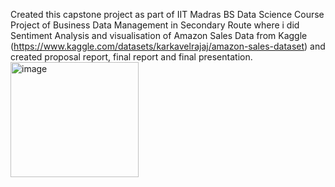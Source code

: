 Created this capstone project as part of IIT Madras BS Data Science Course Project of Business Data Management in Secondary Route where i did Sentiment Analysis and visualisation of Amazon Sales Data from Kaggle (https://www.kaggle.com/datasets/karkavelrajaj/amazon-sales-dataset) and created proposal report, final report and final presentation.                                                                                           <img width="205" height="184" alt="image" src="https://github.com/user-attachments/assets/1fa1a7e0-0604-4657-9e9e-6fb6fb5a62f6" />

